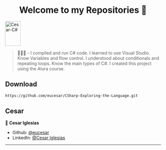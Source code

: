 <h1 align="center">Welcome to my Repositories 🤝</h1>
<p>
  <img align="center" alt="Cesar-C#" height="80" width="50" src="https://cdn.jsdelivr.net/gh/devicons/devicon/icons/csharp/csharp-original.svg">
</p>

> 🌱👨‍💻 - I compiled and run C# code. I learned to use Visual Studio. Know Variables and flow control. I understood about conditionals and repeating loops. Know the main types of C#. I created this project using the Alura course.

## Download

```sh
https://github.com/eucesar/CSharp-Exploring-the-Language.git
```

## Cesar

👤 **Cesar Iglesias**

* Github: [@eucesar](https://github.com/eucesar)
* LinkedIn: [@Cesar Iglesias](https://www.linkedin.com/in/cesar-iglesias-tecnologia/)

***
